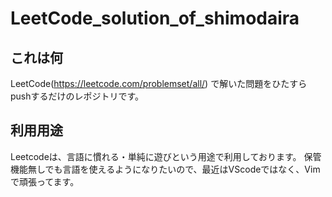 # LeetCode_solution_of_shimodaira

## これは何
LeetCode(https://leetcode.com/problemset/all/) で解いた問題をひたすらpushするだけのレポジトリです。

## 利用用途
Leetcodeは、言語に慣れる・単純に遊びという用途で利用しております。
保管機能無しでも言語を使えるようになりたいので、最近はVScodeではなく、Vimで頑張ってます。
